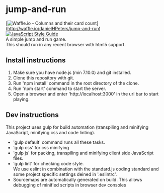 # jump-and-run
[![Waffle.io - Columns and their card count](https://badge.waffle.io/danielHPeters/jump-and-run.svg?columns=all)]
(http://waffle.io/danielHPeters/jump-and-run)  
[![JavaScript Style Guide](https://img.shields.io/badge/code_style-standard-brightgreen.svg)](https://standardjs.com)  
A simple jump and run game.  
This should run in any recent browser with html5 support.

## Install instructions
1. Make sure you have node.js (min 7.10.0) and git installed.
2. Clone this repository with git.
3. Run 'npm install' command in the root directory of the clone.
4. Run 'npm start' command to start the server.
5. Open a browser and enter 'http://localhost:3000' in the url bar to start playing.

## Dev instructions
This project uses gulp for build automation (transpiling and minifying JavaScript, minifying css and code linting).  
- 'gulp default' command runs all these tasks.
- 'gulp css' for css minifying
- 'gulp js' for packing, transpiling and minifying client side JavaScript files.
- 'gulp lint' for checking code style.   
  We use eslint in combination with the standard.js coding standard and some project specific settings deined in '.eslintrc'.
- Sourcemaps are automatically generated on build. This allows debugging of minified scripts in browser dev consoles
